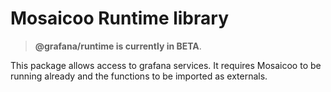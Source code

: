 # Mosaicoo Runtime library

> **@grafana/runtime is currently in BETA**.

This package allows access to grafana services. It requires Mosaicoo to be running already and the functions to be imported as externals.
